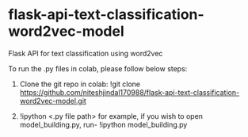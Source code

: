 # flask-api-text-classification-word2vec-model
Flask API for text classification using word2vec

To run the .py files in colab, please follow below steps:


1. Clone the git repo in colab:
!git clone https://github.com/niteshjindal170988/flask-api-text-classification-word2vec-model.git



2. !ipython <.py file path> for example, if you wish to open model_building.py, run-
!ipython model_building.py
